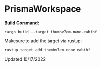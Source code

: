 # PrismaWorkspace

**Build Command:**
```
cargo build --target thumbv7em-none-eabihf
```

Makesure to add the target via rustup:
```
rustup target add thumbv7em-none-eabihf
```

Updated 10/17/2022
